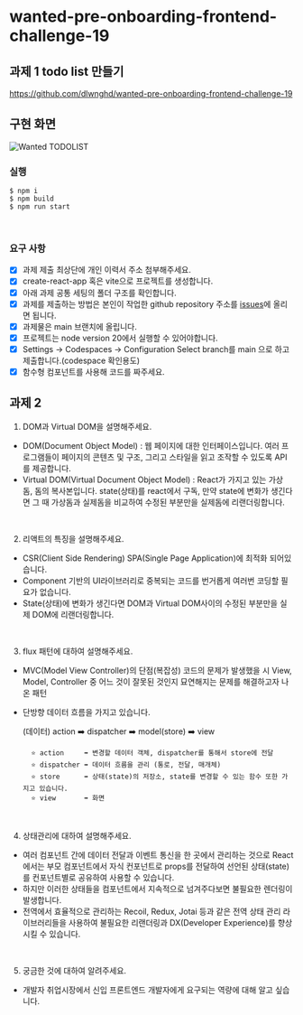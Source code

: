 # wanted-pre-onboarding-frontend-challenge-19

## 과제 1 todo list 만들기
https://github.com/dlwnghd/wanted-pre-onboarding-frontend-challenge-19

## 구현 화면
![Wanted TODOLIST](https://github.com/dlwnghd/wanted-pre-onboarding-frontend-challenge-19/assets/61799492/ca7e5409-ad3c-4b36-84b7-94164b54a1e2)

### 실행
```
$ npm i
$ npm build
$ npm run start
```

<br>

### 요구 사항

- [x] 과제 제출 최상단에 개인 이력서 주소 첨부해주세요.
- [x] create-react-app 혹은 vite으로 프로젝트를 생성합니다.
- [x] 아래 과제 공통 세팅의 폴더 구조를 확인합니다.
- [x] 과제를 제출하는 방법은 본인이 작업한 github repository 주소를 [issues](https://github.com/summerdidi/wanted-pre-onboarding-frontend-challenge-19/issues)에 올리면 됩니다.
- [x] 과제물은 main 브랜치에 올립니다.
- [x] 프로젝트는 node version 20에서 실행할 수 있어야합니다.
- [x] Settings -> Codespaces -> Configuration Select branch를 main 으로 하고 제출합니다.(codespace 확인용도)
- [x] 함수형 컴포넌트를 사용해 코드를 짜주세요.

## 과제 2
1. DOM과 Virtual DOM을 설명해주세요.
- DOM(Document Object Model) : 웹 페이지에 대한 인터페이스입니다. 여러 프로그램들이 페이지의 콘텐츠 및 구조, 그리고 스타일을 읽고 조작할 수 있도록 API를 제공합니다.
- Virtual DOM(Virtual Document Object Model) : React가 가지고 있는 가상 돔, 돔의 복사본입니다. state(상태)를 react에서 구독, 만약 state에 변화가 생긴다면 그 때
  가상돔과 실제돔을 비교하여 수정된 부분만을 실제돔에 리랜더링합니다.

<br>

2. 리액트의 특징을 설명해주세요.
- CSR(Client Side Rendering) SPA(Single Page Application)에 최적화 되어있습니다.
- Component 기반의 UI라이브러리로 중복되는 코드를 번거롭게 여러번 코딩할 필요가 없습니다.
- State(상태)에 변화가 생긴다면 DOM과 Virtual DOM사이의 수정된 부분만을 실제 DOM에 리랜더링합니다.

<br>

3. flux 패턴에 대하여 설명해주세요.
- MVC(Model View Controller)의 단점(복잡성) 코드의 문제가 발생했을 시 View, Model, Controller 중 어느 것이 잘못된 것인지 묘연해지는 문제를 해결하고자 나온 패턴
- 단방향 데이터 흐름을 가지고 있습니다.

    (데이터)
    action ➡️ dispatcher ➡️ model(store) ➡️ view

        ⭐ action     ➡️ 변경할 데이터 객체, dispatcher를 통해서 store에 전달
        ⭐ dispatcher ➡️ 데이터 흐름을 관리 (통로, 전달, 매개체)
        ⭐ store      ➡️ 상태(state)의 저장소, state를 변경할 수 있는 함수 또한 가지고 있습니다.
        ⭐ view       ➡️ 화면

<br>

4. 상태관리에 대하여 설명해주세요.
- 여러 컴포넌트 간에 데이터 전달과 이벤트 통신을 한 곳에서 관리하는 것으로 React에서는 부모 컴포넌트에서 자식 컨포넌트로 props를 전달하여 선언된 상태(state)를 컨포넌트별로 공유하여 사용할 수 있습니다.
- 하지만 이러한 상태들을 컴포넌트에서 지속적으로 넘겨주다보면 불필요한 렌더링이 발생합니다.
- 전역에서 효율적으로 관리하는 Recoil, Redux, Jotai 등과 같은 전역 상태 관리 라이브러리들을 사용하여 불필요한 리랜더링과 DX(Developer Experience)를 향상 시킬 수 있습니다.

<br>

5. 궁금한 것에 대하여 알려주세요.
- 개발자 취업시장에서 신입 프론트엔드 개발자에게 요구되는 역량에 대해 알고 싶습니다.
